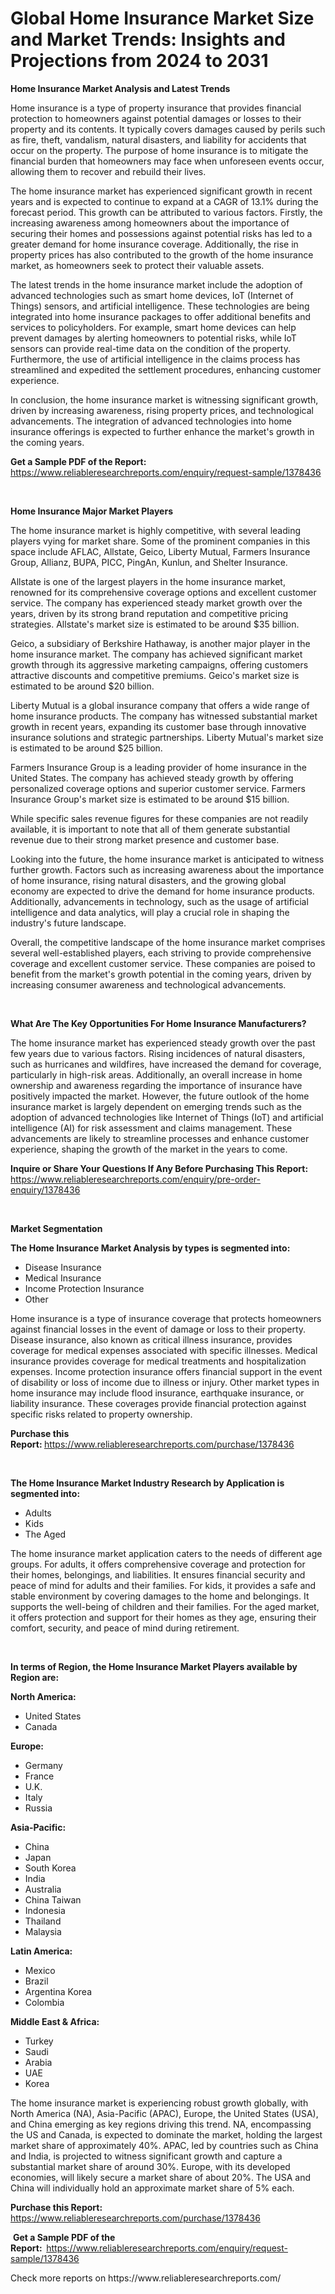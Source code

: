 <p><h1>Global Home Insurance Market Size and Market Trends: Insights and Projections from 2024 to 2031</h1></p><p><strong>Home Insurance Market Analysis and Latest Trends</strong></p>
<p><p>Home insurance is a type of property insurance that provides financial protection to homeowners against potential damages or losses to their property and its contents. It typically covers damages caused by perils such as fire, theft, vandalism, natural disasters, and liability for accidents that occur on the property. The purpose of home insurance is to mitigate the financial burden that homeowners may face when unforeseen events occur, allowing them to recover and rebuild their lives.</p><p>The home insurance market has experienced significant growth in recent years and is expected to continue to expand at a CAGR of 13.1% during the forecast period. This growth can be attributed to various factors. Firstly, the increasing awareness among homeowners about the importance of securing their homes and possessions against potential risks has led to a greater demand for home insurance coverage. Additionally, the rise in property prices has also contributed to the growth of the home insurance market, as homeowners seek to protect their valuable assets.</p><p>The latest trends in the home insurance market include the adoption of advanced technologies such as smart home devices, IoT (Internet of Things) sensors, and artificial intelligence. These technologies are being integrated into home insurance packages to offer additional benefits and services to policyholders. For example, smart home devices can help prevent damages by alerting homeowners to potential risks, while IoT sensors can provide real-time data on the condition of the property. Furthermore, the use of artificial intelligence in the claims process has streamlined and expedited the settlement procedures, enhancing customer experience.</p><p>In conclusion, the home insurance market is witnessing significant growth, driven by increasing awareness, rising property prices, and technological advancements. The integration of advanced technologies into home insurance offerings is expected to further enhance the market's growth in the coming years.</p></p>
<p><strong>Get a Sample PDF of the Report:&nbsp;</strong> <a href="https://www.reliableresearchreports.com/enquiry/request-sample/1378436">https://www.reliableresearchreports.com/enquiry/request-sample/1378436</a></p>
<p>&nbsp;</p>
<p><strong>Home Insurance Major Market Players</strong></p>
<p><p>The home insurance market is highly competitive, with several leading players vying for market share. Some of the prominent companies in this space include AFLAC, Allstate, Geico, Liberty Mutual, Farmers Insurance Group, Allianz, BUPA, PICC, PingAn, Kunlun, and Shelter Insurance.</p><p>Allstate is one of the largest players in the home insurance market, renowned for its comprehensive coverage options and excellent customer service. The company has experienced steady market growth over the years, driven by its strong brand reputation and competitive pricing strategies. Allstate's market size is estimated to be around $35 billion.</p><p>Geico, a subsidiary of Berkshire Hathaway, is another major player in the home insurance market. The company has achieved significant market growth through its aggressive marketing campaigns, offering customers attractive discounts and competitive premiums. Geico's market size is estimated to be around $20 billion.</p><p>Liberty Mutual is a global insurance company that offers a wide range of home insurance products. The company has witnessed substantial market growth in recent years, expanding its customer base through innovative insurance solutions and strategic partnerships. Liberty Mutual's market size is estimated to be around $25 billion.</p><p>Farmers Insurance Group is a leading provider of home insurance in the United States. The company has achieved steady growth by offering personalized coverage options and superior customer service. Farmers Insurance Group's market size is estimated to be around $15 billion.</p><p>While specific sales revenue figures for these companies are not readily available, it is important to note that all of them generate substantial revenue due to their strong market presence and customer base.</p><p>Looking into the future, the home insurance market is anticipated to witness further growth. Factors such as increasing awareness about the importance of home insurance, rising natural disasters, and the growing global economy are expected to drive the demand for home insurance products. Additionally, advancements in technology, such as the usage of artificial intelligence and data analytics, will play a crucial role in shaping the industry's future landscape.</p><p>Overall, the competitive landscape of the home insurance market comprises several well-established players, each striving to provide comprehensive coverage and excellent customer service. These companies are poised to benefit from the market's growth potential in the coming years, driven by increasing consumer awareness and technological advancements.</p></p>
<p>&nbsp;</p>
<p><strong>What Are The Key Opportunities For Home Insurance Manufacturers?</strong></p>
<p><p>The home insurance market has experienced steady growth over the past few years due to various factors. Rising incidences of natural disasters, such as hurricanes and wildfires, have increased the demand for coverage, particularly in high-risk areas. Additionally, an overall increase in home ownership and awareness regarding the importance of insurance have positively impacted the market. However, the future outlook of the home insurance market is largely dependent on emerging trends such as the adoption of advanced technologies like Internet of Things (IoT) and artificial intelligence (AI) for risk assessment and claims management. These advancements are likely to streamline processes and enhance customer experience, shaping the growth of the market in the years to come.</p></p>
<p><strong>Inquire or Share Your Questions If Any Before Purchasing This Report:</strong> <a href="https://www.reliableresearchreports.com/enquiry/pre-order-enquiry/1378436">https://www.reliableresearchreports.com/enquiry/pre-order-enquiry/1378436</a></p>
<p>&nbsp;</p>
<p><strong>Market Segmentation</strong></p>
<p><strong>The Home Insurance Market Analysis by types is segmented into:</strong></p>
<p><ul><li>Disease Insurance</li><li>Medical Insurance</li><li>Income Protection Insurance</li><li>Other</li></ul></p>
<p><p>Home insurance is a type of insurance coverage that protects homeowners against financial losses in the event of damage or loss to their property. Disease insurance, also known as critical illness insurance, provides coverage for medical expenses associated with specific illnesses. Medical insurance provides coverage for medical treatments and hospitalization expenses. Income protection insurance offers financial support in the event of disability or loss of income due to illness or injury. Other market types in home insurance may include flood insurance, earthquake insurance, or liability insurance. These coverages provide financial protection against specific risks related to property ownership.</p></p>
<p><strong>Purchase this Report:&nbsp;</strong><a href="https://www.reliableresearchreports.com/purchase/1378436">https://www.reliableresearchreports.com/purchase/1378436</a></p>
<p>&nbsp;</p>
<p><strong>The Home Insurance Market Industry Research by Application is segmented into:</strong></p>
<p><ul><li>Adults</li><li>Kids</li><li>The Aged</li></ul></p>
<p><p>The home insurance market application caters to the needs of different age groups. For adults, it offers comprehensive coverage and protection for their homes, belongings, and liabilities. It ensures financial security and peace of mind for adults and their families. For kids, it provides a safe and stable environment by covering damages to the home and belongings. It supports the well-being of children and their families. For the aged market, it offers protection and support for their homes as they age, ensuring their comfort, security, and peace of mind during retirement.</p></p>
<p>&nbsp;</p>
<p><strong>In terms of Region, the Home Insurance Market Players available by Region are:</strong></p>
<p>
    <p> <strong> North America: </strong>
        <ul>
            <li>United States</li>
            <li>Canada</li>
        </ul>
        </p> 
    <p> <strong> Europe: </strong>
        <ul>
            <li>Germany</li>
            <li>France</li>
            <li>U.K.</li>
            <li>Italy</li>
            <li>Russia</li>
        </ul>
        </p> 
    <p> <strong> Asia-Pacific: </strong>
        <ul>
            <li>China</li>
            <li>Japan</li>
            <li>South Korea</li>
            <li>India</li>
            <li>Australia</li>
            <li>China Taiwan</li>
            <li>Indonesia</li>
            <li>Thailand</li>
            <li>Malaysia</li>
        </ul>
        </p> 
    <p> <strong> Latin America: </strong>
        <ul>
            <li>Mexico</li>
            <li>Brazil</li>
            <li>Argentina Korea</li>
            <li>Colombia</li>
        </ul>
        </p> 
    <p> <strong> Middle East & Africa: </strong>
        <ul>
            <li>Turkey</li>
            <li>Saudi</li>
            <li>Arabia</li>
            <li>UAE</li>
            <li>Korea</li>
        </ul>
    </p>
    </p>
<p><p>The home insurance market is experiencing robust growth globally, with North America (NA), Asia-Pacific (APAC), Europe, the United States (USA), and China emerging as key regions driving this trend. NA, encompassing the US and Canada, is expected to dominate the market, holding the largest market share of approximately 40%. APAC, led by countries such as China and India, is projected to witness significant growth and capture a substantial market share of around 30%. Europe, with its developed economies, will likely secure a market share of about 20%. The USA and China will individually hold an approximate market share of 5% each.</p></p>
<p><strong>Purchase this Report: </strong><a href="https://www.reliableresearchreports.com/purchase/1378436">https://www.reliableresearchreports.com/purchase/1378436</a></p>
<p>&nbsp;<strong>Get a Sample PDF of the Report:&nbsp;&nbsp;</strong><a href="https://www.reliableresearchreports.com/enquiry/request-sample/1378436">https://www.reliableresearchreports.com/enquiry/request-sample/1378436</a></p>
<p><strong></strong></p>
<p>Check more reports on https://www.reliableresearchreports.com/</p>